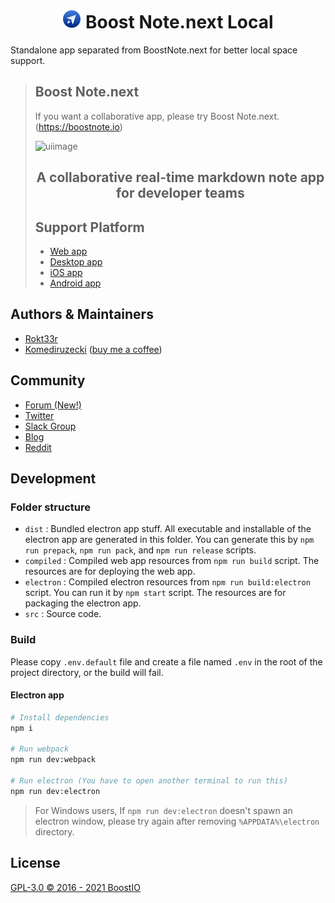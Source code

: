 <div align="center">
  <h1><img src="static/logo.svg" width="30"> Boost Note.next Local</h1>
</div>

Standalone app separated from BoostNote.next for better local space support.

> ## Boost Note.next
>
> If you want a collaborative app, please try Boost Note.next.(https://boostnote.io)
>
> ![uiimage](./static/img_ui.png)
>
> <h2 align='center'>A collaborative real-time markdown note app for developer teams</h2>
>
> ## Support Platform
>
> - [Web app](https://boostnote.io)
> - [Desktop app](https://boostnote.io/#download)
> - [iOS app](https://apps.apple.com/gb/app/boost-note-mobile/id1576176505)
> - [Android app](https://play.google.com/store/apps/details?id=com.boostio.boostnote2021)

## Authors & Maintainers

- [Rokt33r](https://github.com/rokt33r)
- [Komediruzecki](https://github.com/Komediruzecki) ([buy me a coffee](https://www.buymeacoffee.com/komediruzecki))

## Community

- [Forum (New!)](https://forum.boostnote.io/)
- [Twitter](https://twitter.com/boostnoteapp)
- [Slack Group](https://join.slack.com/t/boostnote-group/shared_invite/zt-cun7pas3-WwkaezxHBB1lCbUHrwQLXw)
- [Blog](https://medium.com/boostnote)
- [Reddit](https://www.reddit.com/r/Boostnote/)

## Development

### Folder structure

- `dist` : Bundled electron app stuff. All executable and installable of the electron app are generated in this folder. You can generate this by `npm run prepack`, `npm run pack`, and `npm run release` scripts.
- `compiled` : Compiled web app resources from `npm run build` script. The resources are for deploying the web app.
- `electron` : Compiled electron resources from `npm run build:electron` script. You can run it by `npm start` script. The resources are for packaging the electron app.
- `src` : Source code.

### Build

Please copy `.env.default` file and create a file named `.env` in the root of the project directory, or the build will fail.

#### Electron app

```sh
# Install dependencies
npm i

# Run webpack
npm run dev:webpack

# Run electron (You have to open another terminal to run this)
npm run dev:electron
```

> For Windows users, If `npm run dev:electron` doesn't spawn an electron window, please try again after removing `%APPDATA%\electron` directory.

## License

[GPL-3.0 © 2016 - 2021 BoostIO](./LICENSE.md)

